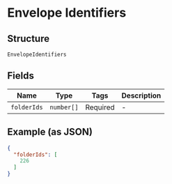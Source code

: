 
# Envelope Identifiers

## Structure

`EnvelopeIdentifiers`

## Fields

| Name | Type | Tags | Description |
|  --- | --- | --- | --- |
| `folderIds` | `number[]` | Required | - |

## Example (as JSON)

```json
{
  "folderIds": [
    226
  ]
}
```

